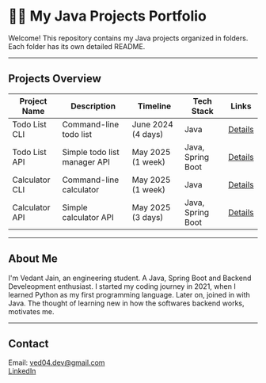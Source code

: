 # 🧑‍💻 My Java Projects Portfolio

Welcome! This repository contains my Java projects organized in folders. Each folder has its own detailed README.

---

## Projects Overview

| Project Name        | Description                     | Timeline           | Tech Stack             | Links                                      |
|---------------------|---------------------------------|--------------------|------------------------|--------------------------------------------|
| Todo List CLI       | Command-line todo list          | June 2024 (4 days) | Java                   | [Details](./TodoList_App/README.md)        |
| Todo List API       | Simple todo list manager API    | May 2025 (1 week)  | Java, Spring Boot      | [Details](./TaskManagement_API/README.md)  |
| Calculator CLI      | Command-line calculator         | May 2025 (1 week)  | Java                   | [Details](./Calculator_CLI/README.md)      |
| Calculator API      | Simple calculator API           | May 2025 (3 days)  | Java, Spring Boot      | [Details](./Calculator_API/README.md)      |   

---

## About Me

I'm Vedant Jain, an engineering student. A Java, Spring Boot and Backend Develeopment enthusiast. I started my coding journey in 2021, when I learned Python as my first programming language. Later on, joined in with Java. 
The thought of learning new in how the softwares backend works, motivates me.

---

## Contact

Email: ved04.dev@gmail.com  
[LinkedIn](https://www.linkedin.com/in/vedant-jain-3b0115334/)
